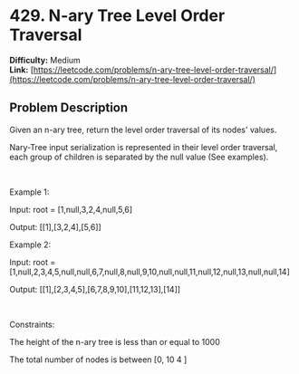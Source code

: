# 429. N-ary Tree Level Order Traversal

**Difficulty:** Medium  
**Link:** [https://leetcode.com/problems/n-ary-tree-level-order-traversal/](https://leetcode.com/problems/n-ary-tree-level-order-traversal/)

## Problem Description

Given an n-ary tree, return the 
level order
 traversal of its nodes' values.


Nary-Tree input serialization is represented in their level order traversal, each group of children is separated by the null value (See examples).


 


Example 1:






Input:
 root = [1,null,3,2,4,null,5,6]

Output:
 [[1],[3,2,4],[5,6]]



Example 2:






Input:
 root = [1,null,2,3,4,5,null,null,6,7,null,8,null,9,10,null,null,11,null,12,null,13,null,null,14]

Output:
 [[1],[2,3,4,5],[6,7,8,9,10],[11,12,13],[14]]



 


Constraints:




The height of the n-ary tree is less than or equal to 
1000


The total number of nodes is between 
[0, 10
4
]




